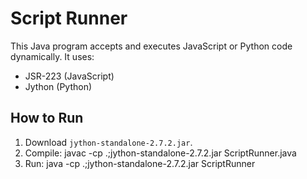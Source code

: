 # Script Runner

This Java program accepts and executes JavaScript or Python code dynamically. It uses:
- JSR-223 (JavaScript)
- Jython (Python)

## How to Run

1. Download `jython-standalone-2.7.2.jar`.
2. Compile: 
   javac -cp .;jython-standalone-2.7.2.jar ScriptRunner.java
3. Run:
   java -cp .;jython-standalone-2.7.2.jar ScriptRunner
